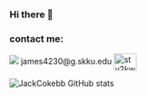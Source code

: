 ### Hi there 👋

<h3 align="left">contact me:</h3>
<img src="https://img.shields.io/badge/Gmail-EA4335?style=flat-square&logo=Gmail&logoColor=white" /> james4230@g.skku.edu
<a href="https://instagram.com/stv2kwak" target="blank"><img align="center" src="https://raw.githubusercontent.com/rahuldkjain/github-profile-readme-generator/master/src/images/icons/Social/instagram.svg" alt="stv2kwak" height="30" width="40" /></a>


![JackCokebb GitHub stats](https://github-readme-stats.vercel.app/api?username=JackCokebb&show_icons=true&theme=radical)


